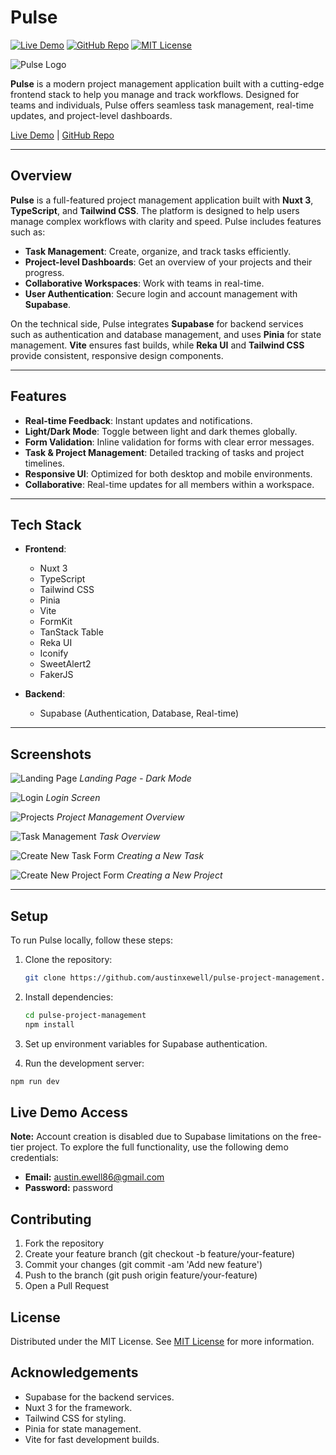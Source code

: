 # Pulse
[![Live Demo](https://img.shields.io/badge/Live%20Demo-Online-brightgreen)](https://pulse-project-managment.netlify.app/)
[![GitHub Repo](https://img.shields.io/badge/GitHub%20Repo-View-blue)](https://github.com/austinxewell/pulse-project-management)
[![MIT License](https://img.shields.io/badge/License-MIT-green)](https://opensource.org/licenses/MIT)

![Pulse Logo](https://i.postimg.cc/Gp5JydPy/pulse-landing.png)

**Pulse** is a modern project management application built with a cutting-edge frontend stack to help you manage and track workflows. Designed for teams and individuals, Pulse offers seamless task management, real-time updates, and project-level dashboards.

[Live Demo](https://pulse-project-managment.netlify.app/) | [GitHub Repo](https://github.com/austinxewell/pulse-project-management)

---

## Overview

**Pulse** is a full-featured project management application built with **Nuxt 3**, **TypeScript**, and **Tailwind CSS**. The platform is designed to help users manage complex workflows with clarity and speed. Pulse includes features such as:

- **Task Management**: Create, organize, and track tasks efficiently.
- **Project-level Dashboards**: Get an overview of your projects and their progress.
- **Collaborative Workspaces**: Work with teams in real-time.
- **User Authentication**: Secure login and account management with **Supabase**.

On the technical side, Pulse integrates **Supabase** for backend services such as authentication and database management, and uses **Pinia** for state management. **Vite** ensures fast builds, while **Reka UI** and **Tailwind CSS** provide consistent, responsive design components.

---

## Features

- **Real-time Feedback**: Instant updates and notifications.
- **Light/Dark Mode**: Toggle between light and dark themes globally.
- **Form Validation**: Inline validation for forms with clear error messages.
- **Task & Project Management**: Detailed tracking of tasks and project timelines.
- **Responsive UI**: Optimized for both desktop and mobile environments.
- **Collaborative**: Real-time updates for all members within a workspace.

---

## Tech Stack

- **Frontend**: 
  - Nuxt 3
  - TypeScript
  - Tailwind CSS
  - Pinia
  - Vite
  - FormKit
  - TanStack Table
  - Reka UI
  - Iconify
  - SweetAlert2
  - FakerJS

- **Backend**:
  - Supabase (Authentication, Database, Real-time)

---

## Screenshots

![Landing Page](https://i.postimg.cc/Gp5JydPy/pulse-landing.png)
*Landing Page - Dark Mode*

![Login](https://i.postimg.cc/bvTph7cJ/pulse-login.png)
*Login Screen*

![Projects](https://i.postimg.cc/vTRr0hN8/pulse-projects.png)
*Project Management Overview*

![Task Management](https://i.postimg.cc/TPdk5SSB/Tasks.png)
*Task Overview*

![Create New Task Form](https://i.postimg.cc/gjHXhM1B/pulse-task-creating.png)
*Creating a New Task*

![Create New Project Form](https://i.postimg.cc/9MTqmXb2/pulse-project-creation.png)
*Creating a New Project*

---

## Setup

To run Pulse locally, follow these steps:

1. Clone the repository:

   ```bash
   git clone https://github.com/austinxewell/pulse-project-management.git
   ```

2. Install dependencies:
   ```bash
   cd pulse-project-management
   npm install
   ```

3. Set up environment variables for Supabase authentication.

4. Run the development server:
  ```bash
  npm run dev
  ```
## Live Demo Access
**Note:** Account creation is disabled due to Supabase limitations on the free-tier project. To explore the full functionality, use the following demo credentials:

- **Email:** austin.ewell86@gmail.com
- **Password:** password

## Contributing
1. Fork the repository
2. Create your feature branch (git checkout -b feature/your-feature)
3. Commit your changes (git commit -am 'Add new feature')
4. Push to the branch (git push origin feature/your-feature)
5. Open a Pull Request

## License
Distributed under the MIT License. See [MIT License](https://opensource.org/licenses/MIT) for more information.

## Acknowledgements
- Supabase for the backend services.
- Nuxt 3 for the framework.
- Tailwind CSS for styling.
- Pinia for state management.
- Vite for fast development builds.
